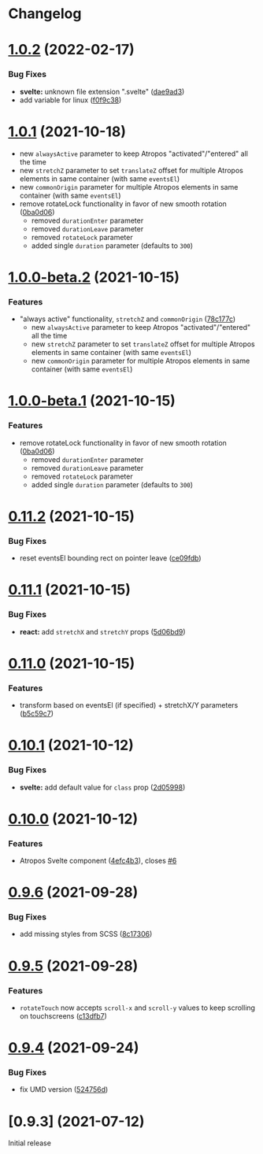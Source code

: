 # Changelog

# [1.0.2](https://github.com/nolimits4web/atropos/compare/v1.0.1...v1.0.2) (2022-02-17)

### Bug Fixes

- **svelte:** unknown file extension ".svelte" ([dae9ad3](https://github.com/nolimits4web/atropos/commit/dae9ad307b92dcd28091626e25ed63b8ede2ce36))
- add variable for linux ([f0f9c38](https://github.com/nolimits4web/atropos/commit/f0f9c384d475c87d997aafebd92f35f178e4fca7))

# [1.0.1](https://github.com/nolimits4web/atropos/compare/v1.0.0-beta.1...v1.0.1) (2021-10-18)

- new `alwaysActive` parameter to keep Atropos "activated"/"entered" all the time
- new `stretchZ` parameter to set `translateZ` offset for multiple Atropos elements in same container (with same `eventsEl`)
- new `commonOrigin` parameter for multiple Atropos elements in same container (with same `eventsEl`)
- remove rotateLock functionality in favor of new smooth rotation ([0ba0d06](https://github.com/nolimits4web/atropos/commit/0ba0d06abb8672a4b785b8bd5e743c2b1f7dff4a))
  - removed `durationEnter` parameter
  - removed `durationLeave` parameter
  - removed `rotateLock` parameter
  - added single `duration` parameter (defaults to `300`)

# [1.0.0-beta.2](https://github.com/nolimits4web/atropos/compare/v1.0.0-beta.1...v1.0.0-beta.2) (2021-10-15)

### Features

- "always active" functionality, `stretchZ` and `commonOrigin` ([78c177c](https://github.com/nolimits4web/atropos/commit/78c177c054504b122116d317c4d7306ab7ce57ad))
  - new `alwaysActive` parameter to keep Atropos "activated"/"entered" all the time
  - new `stretchZ` parameter to set `translateZ` offset for multiple Atropos elements in same container (with same `eventsEl`)
  - new `commonOrigin` parameter for multiple Atropos elements in same container (with same `eventsEl`)

# [1.0.0-beta.1](https://github.com/nolimits4web/atropos/compare/v0.11.2...v1.0.0-beta.1) (2021-10-15)

### Features

- remove rotateLock functionality in favor of new smooth rotation ([0ba0d06](https://github.com/nolimits4web/atropos/commit/0ba0d06abb8672a4b785b8bd5e743c2b1f7dff4a))
  - removed `durationEnter` parameter
  - removed `durationLeave` parameter
  - removed `rotateLock` parameter
  - added single `duration` parameter (defaults to `300`)

# [0.11.2](https://github.com/nolimits4web/atropos/compare/v0.11.1...v0.11.2) (2021-10-15)

### Bug Fixes

- reset eventsEl bounding rect on pointer leave ([ce09fdb](https://github.com/nolimits4web/atropos/commit/ce09fdbce45f6b0c39ee2817f4997df17675e98d))

# [0.11.1](https://github.com/nolimits4web/atropos/compare/v0.11.0...v0.11.1) (2021-10-15)

### Bug Fixes

- **react:** add `stretchX` and `stretchY` props ([5d06bd9](https://github.com/nolimits4web/atropos/commit/5d06bd93eb1ced5d0dd6a92e2097920166f939ac))

# [0.11.0](https://github.com/nolimits4web/atropos/compare/v0.10.1...v0.11.0) (2021-10-15)

### Features

- transform based on eventsEl (if specified) + stretchX/Y parameters ([b5c59c7](https://github.com/nolimits4web/atropos/commit/b5c59c786cf0a91b8518c4260e394ab9ee20c9e0))

# [0.10.1](https://github.com/nolimits4web/atropos/compare/v0.10.0...v0.10.1) (2021-10-12)

### Bug Fixes

- **svelte:** add default value for `class` prop ([2d05998](https://github.com/nolimits4web/atropos/commit/2d0599880870c19364752f9454c33ad4bac2c316))

# [0.10.0](https://github.com/nolimits4web/atropos/compare/v0.9.6...v0.10.0) (2021-10-12)

### Features

- Atropos Svelte component ([4efc4b3](https://github.com/nolimits4web/atropos/commit/4efc4b3f3d6848ceb77611f61a75e8a05b9112e8)), closes [#6](https://github.com/nolimits4web/atropos/issues/6)

# [0.9.6](https://github.com/nolimits4web/atropos/compare/v0.9.5...v0.9.6) (2021-09-28)

### Bug Fixes

- add missing styles from SCSS ([8c17306](https://github.com/nolimits4web/atropos/commit/8c173067435085001735ec15028095b9d2b91deb))

# [0.9.5](https://github.com/nolimits4web/atropos/compare/v0.9.4...v0.9.5) (2021-09-28)

### Features

- `rotateTouch` now accepts `scroll-x` and `scroll-y` values to keep scrolling on touchscreens ([c13dfb7](https://github.com/nolimits4web/atropos/commit/c13dfb7204be1b3972478b1bdf40973884f4aa5f))

# [0.9.4](https://github.com/nolimits4web/atropos/compare/v0.9.3...v0.9.4) (2021-09-24)

### Bug Fixes

- fix UMD version ([524756d](https://github.com/nolimits4web/atropos/commit/524756d359e38d41d6e6ec9e9e07e76c3299c33b))

# [0.9.3] (2021-07-12)

Initial release
